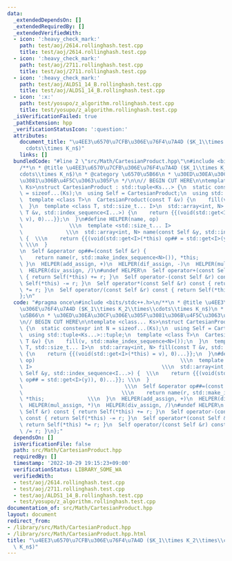 ```yaml
---
data:
  _extendedDependsOn: []
  _extendedRequiredBy: []
  _extendedVerifiedWith:
  - icon: ':heavy_check_mark:'
    path: test/aoj/2614.rollinghash.test.cpp
    title: test/aoj/2614.rollinghash.test.cpp
  - icon: ':heavy_check_mark:'
    path: test/aoj/2711.rollinghash.test.cpp
    title: test/aoj/2711.rollinghash.test.cpp
  - icon: ':heavy_check_mark:'
    path: test/aoj/ALDS1_14_B.rollinghash.test.cpp
    title: test/aoj/ALDS1_14_B.rollinghash.test.cpp
  - icon: ':x:'
    path: test/yosupo/z_algorithm.rollinghash.test.cpp
    title: test/yosupo/z_algorithm.rollinghash.test.cpp
  _isVerificationFailed: true
  _pathExtension: hpp
  _verificationStatusIcon: ':question:'
  attributes:
    document_title: "\u4EE3\u6570\u7CFB\u306E\u76F4\u7A4D ($K_1\\times K_2\\times\\\
      cdots\\times K_n$)"
    links: []
  bundledCode: "#line 2 \"src/Math/CartesianProduct.hpp\"\n#include <bits/stdc++.h>\n\
    /**\n * @title \u4EE3\u6570\u7CFB\u306E\u76F4\u7A4D ($K_1\\times K_2\\times\\\
    cdots\\times K_n$)\n * @category \u6570\u5B66\n * \u30ED\u30EA\u30CF\u306E\u305F\
    \u3081\u306B\u4F5C\u3063\u305F\n */\n\n// BEGIN CUT HERE\n\ntemplate <class...\
    \ Ks>\nstruct CartesianProduct : std::tuple<Ks...> {\n  static constexpr int N\
    \ = sizeof...(Ks);\n  using Self = CartesianProduct;\n  using std::tuple<Ks...>::tuple;\n\
    \  template <class T>\n  CartesianProduct(const T &v) {\n    fill(v, std::make_index_sequence<N>());\n\
    \  }\n  template <class T, std::size_t... I>\n  std::array<int, N> fill(const\
    \ T &v, std::index_sequence<I...>) {\n    return {{(void(std::get<I>(*this) =\
    \ v), 0)...}};\n  }\n#define HELPER(name, op)                                \
    \               \\\n  template <std::size_t... I>                            \
    \              \\\n  std::array<int, N> name(const Self &y, std::index_sequence<I...>)\
    \ {  \\\n    return {{(void(std::get<I>(*this) op## = std::get<I>(y)), 0)...}};\
    \ \\\n  }                                                                    \\\
    \n  Self &operator op##=(const Self &r) {                                \\\n\
    \    return name(r, std::make_index_sequence<N>()), *this;              \\\n \
    \ }\n  HELPER(add_assign, +)\n  HELPER(dif_assign, -)\n  HELPER(mul_assign, *)\n\
    \  HELPER(div_assign, /)\n#undef HELPER\n  Self operator+(const Self &r) const\
    \ { return Self(*this) += r; }\n  Self operator-(const Self &r) const { return\
    \ Self(*this) -= r; }\n  Self operator*(const Self &r) const { return Self(*this)\
    \ *= r; }\n  Self operator/(const Self &r) const { return Self(*this) /= r; }\n\
    };\n"
  code: "#pragma once\n#include <bits/stdc++.h>\n/**\n * @title \u4EE3\u6570\u7CFB\
    \u306E\u76F4\u7A4D ($K_1\\times K_2\\times\\cdots\\times K_n$)\n * @category \u6570\
    \u5B66\n * \u30ED\u30EA\u30CF\u306E\u305F\u3081\u306B\u4F5C\u3063\u305F\n */\n\
    \n// BEGIN CUT HERE\n\ntemplate <class... Ks>\nstruct CartesianProduct : std::tuple<Ks...>\
    \ {\n  static constexpr int N = sizeof...(Ks);\n  using Self = CartesianProduct;\n\
    \  using std::tuple<Ks...>::tuple;\n  template <class T>\n  CartesianProduct(const\
    \ T &v) {\n    fill(v, std::make_index_sequence<N>());\n  }\n  template <class\
    \ T, std::size_t... I>\n  std::array<int, N> fill(const T &v, std::index_sequence<I...>)\
    \ {\n    return {{(void(std::get<I>(*this) = v), 0)...}};\n  }\n#define HELPER(name,\
    \ op)                                               \\\n  template <std::size_t...\
    \ I>                                          \\\n  std::array<int, N> name(const\
    \ Self &y, std::index_sequence<I...>) {  \\\n    return {{(void(std::get<I>(*this)\
    \ op## = std::get<I>(y)), 0)...}}; \\\n  }                                   \
    \                                 \\\n  Self &operator op##=(const Self &r) {\
    \                                \\\n    return name(r, std::make_index_sequence<N>()),\
    \ *this;              \\\n  }\n  HELPER(add_assign, +)\n  HELPER(dif_assign, -)\n\
    \  HELPER(mul_assign, *)\n  HELPER(div_assign, /)\n#undef HELPER\n  Self operator+(const\
    \ Self &r) const { return Self(*this) += r; }\n  Self operator-(const Self &r)\
    \ const { return Self(*this) -= r; }\n  Self operator*(const Self &r) const {\
    \ return Self(*this) *= r; }\n  Self operator/(const Self &r) const { return Self(*this)\
    \ /= r; }\n};"
  dependsOn: []
  isVerificationFile: false
  path: src/Math/CartesianProduct.hpp
  requiredBy: []
  timestamp: '2022-10-29 19:15:23+09:00'
  verificationStatus: LIBRARY_SOME_WA
  verifiedWith:
  - test/aoj/2614.rollinghash.test.cpp
  - test/aoj/2711.rollinghash.test.cpp
  - test/aoj/ALDS1_14_B.rollinghash.test.cpp
  - test/yosupo/z_algorithm.rollinghash.test.cpp
documentation_of: src/Math/CartesianProduct.hpp
layout: document
redirect_from:
- /library/src/Math/CartesianProduct.hpp
- /library/src/Math/CartesianProduct.hpp.html
title: "\u4EE3\u6570\u7CFB\u306E\u76F4\u7A4D ($K_1\\times K_2\\times\\cdots\\times\
  \ K_n$)"
---
```


